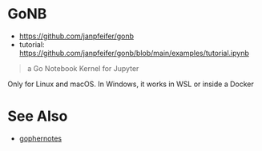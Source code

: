 # GoNB
* https://github.com/janpfeifer/gonb
* tutorial: https://github.com/janpfeifer/gonb/blob/main/examples/tutorial.ipynb

> a Go Notebook Kernel for Jupyter

Only for Linux and macOS. In Windows, it works in WSL or inside a Docker


# See Also
* [gophernotes](https://github.com/gopherdata/gophernotes)